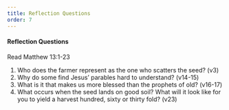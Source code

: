 ```yaml
---
title: Reflection Questions
order: 7
---
```




#### Reflection Questions

Read Matthew 13:1-23

1. Who does the farmer represent as the one who scatters the seed? (v3)
2. Why do some find Jesus’ parables hard to understand? (v14-15)
3. What is it that makes us more blessed than the prophets of old? (v16-17)
4. What occurs when the seed lands on good soil? What will it look like for you to yield a harvest hundred, sixty or thirty fold? (v23)














